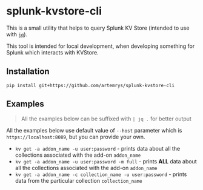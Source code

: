# splunk-kvstore-cli

This is a small utility that helps to query Splunk KV Store (intended to use with [`jq`](https://stedolan.github.io/jq/)).  

This tool is intended for local development, when developing something for Splunk which interacts with KVStore.

## Installation

`pip install git+https://github.com/artemrys/splunk-kvstore-cli`

## Examples

> All the examples below can be suffixed with `| jq .` for better output

All the examples below use default value of `--host` parameter which is `https://localhost:8089`, but you can provide your own.

* `kv get -a addon_name -u user:password` - prints data about all the collections associated with the add-on `addon_name`
* `kv get -a addon_name -u user:password -m full` - prints **ALL** data about all the collections associated with the add-on `addon_name`
* `kv get -a addon_name -c collection_name -u user:password` - prints data from the particular collection `collection_name`

